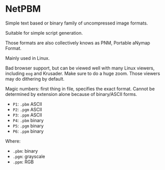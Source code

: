 # NetPBM

Simple text based or binary family of uncompressed image formats.

Suitable for simple script generation.

Those formats are also collectively knows as PNM, Portable aNymap Format.

Mainly used in Linux.

Bad browser support, but can be viewed well with many Linux viewers, including `eog` and Krusader. Make sure to do a huge zoom. Those viewers may do dithering by default.

Magic numbers: first thing in file, specifies the exact format. Cannot be determined by extension alone because of binary/ASCII forms.

- `P1`: `.pbm` ASCII
- `P2`: `.pgm` ASCII
- `P3`: `.ppm` ASCII
- `P4`: `.pbm` binary
- `P5`: `.pgm` binary
- `P6`: `.ppm` binary

Where:

- `.pbm`: binary
- `.pgm`: grayscale
- `.ppm`: RGB
